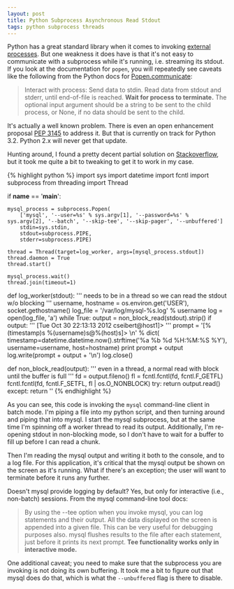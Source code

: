 ```yaml
---
layout: post
title: Python Subprocess Asynchronous Read Stdout
tags: python subprocess threads
---
```


Python has a great standard library when it comes to invoking [external processes](http://docs.python.org/2/library/subprocess.html). But one weakness it does have is that it's not easy to communicate with a subprocess while it's running, i.e. streaming its stdout. If you look at the documentation for `popen`, you will repeatedly see caveats like the following from the Python docs for [Popen.communicate](http://docs.python.org/2/library/subprocess.html#subprocess.Popen.communicate):

> Interact with process: Send data to stdin. Read data from stdout and stderr, until end-of-file is reached. **Wait for process to terminate.** The optional input argument should be a string to be sent to the child process, or None, if no data should be sent to the child.

It's actually a well known problem. There is even an open enhancement proposal [PEP 3145](http://www.python.org/dev/peps/pep-3145/) to address it. But that is currently on track for Python 3.2. Python 2.x will never get that update.

Hunting around, I found a pretty decent partial solution on [Stackoverflow](http://stackoverflow.com/questions/375427/non-blocking-read-on-a-subprocess-pipe-in-python), but it took me quite a bit to tweaking to get it to work in my case.

{% highlight python %}
import sys
import datetime
import fcntl
import subprocess
from threading import Thread


if __name__ == '__main__':

    mysql_process = subprocess.Popen(
        ['mysql', '--user=%s' % sys.argv[1], '--password=%s' % sys.argv[2], '--batch', '--skip-tee', '--skip-pager', '--unbuffered']
        stdin=sys.stdin,
        stdout=subprocess.PIPE,
        stderr=subprocess.PIPE)

    thread = Thread(target=log_worker, args=[mysql_process.stdout])
    thread.daemon = True
    thread.start()

    mysql_process.wait()
    thread.join(timeout=1)


def log_worker(stdout):
    ''' needs to be in a thread so we can read the stdout w/o blocking '''
    username, hostname = os.environ.get('USER'), socket.gethostname()
    log_file = '/var/log/mysql-%s.log' % username
    log = open(log_file, 'a')
    while True:
        output = non_block_read(stdout).strip()
        if output:
            ''' [Tue Oct 30 22:13:13 2012 cseibert@host1]> '''
            prompt = '[%(timestamp)s %(username)s@%(host)s]> \n' % dict(
                    timestamp=datetime.datetime.now().strftime('%a %b %d %H:%M:%S %Y'),
                    username=username,
                    host=hostname)
            print prompt + output
            log.write(prompt + output + '\n')
    log.close()


def non_block_read(output):
    ''' even in a thread, a normal read with block until the buffer is full '''
    fd = output.fileno()
    fl = fcntl.fcntl(fd, fcntl.F_GETFL)
    fcntl.fcntl(fd, fcntl.F_SETFL, fl | os.O_NONBLOCK)
    try:
        return output.read()
    except:
        return ''
{% endhighlight %}

As you can see, this code is invoking the `mysql` command-line client in batch mode. I'm piping a file into my python script, and then turning around and piping that into mysql. I start the mysql subprocess, but at the same time I'm spinning off a worker thread to read its output. Additionally, I'm re-opening stdout in non-blocking mode, so I don't have to wait for a buffer to fill up before I can read a chunk.

Then I'm reading the mysql output and writing it both to the console, and to a log file. For this application, it's critical that the mysql output be shown on the screen as it's running. What if there's an exception; the user will want to terminate before it runs any further.

Doesn't mysql provide logging by default? Yes, but only for interactive (i.e., non-batch) sessions. From the mysql command-line tool docs:

> By using the --tee option when you invoke mysql, you can log statements and their output. All the data displayed on the screen is appended into a given file. This can be very useful for debugging purposes also. mysql flushes results to the file after each statement, just before it prints its next prompt. **Tee functionality works only in interactive mode.**

One additional caveat; you need to make sure that the subprocess you are invoking is not doing its own buffering. It took me a bit to figure out that mysql does do that, which is what the `--unbuffered` flag is there to disable.
